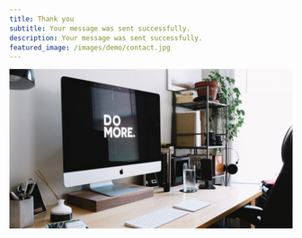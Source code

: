 ```yaml
---
title: Thank you
subtitle: Your message was sent successfully.
description: Your message was sent successfully.
featured_image: /images/demo/contact.jpg
---
```


![](/images/demo/about.jpg)